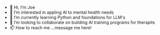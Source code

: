 - 👋 Hi, I’m Joe
- 👀 I’m interested in appling AI to mental health needs
- 🌱 I’m currently learning Python and foundations for LLM's
- 💞️ I’m looking to collaborate on building AI training programs for therapits
- 📫 How to reach me ...message me here!

<!---
zakutney/zakutney is a ✨ special ✨ repository because its `README.md` (this file) appears on your GitHub profile.
You can click the Preview link to take a look at your changes.
--->
